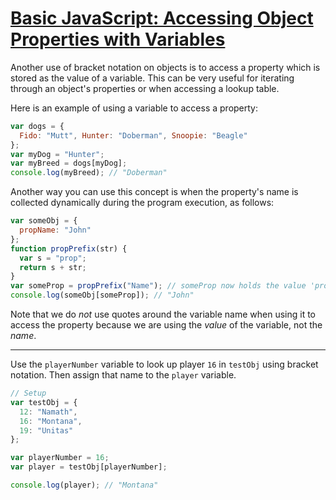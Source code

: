 # [Basic JavaScript: Accessing Object Properties with Variables](https://learn.freecodecamp.org/javascript-algorithms-and-data-structures/basic-javascript/accessing-object-properties-with-variables)

Another use of bracket notation on objects is to access a property which is stored as the value of a variable. This can be very useful for iterating through an object's properties or when accessing a lookup table.

Here is an example of using a variable to access a property:

```js
var dogs = {
  Fido: "Mutt", Hunter: "Doberman", Snoopie: "Beagle"
};
var myDog = "Hunter";
var myBreed = dogs[myDog];
console.log(myBreed); // "Doberman"
```

Another way you can use this concept is when the property's name is collected dynamically during the program execution, as follows:

```js
var someObj = {
  propName: "John"
};
function propPrefix(str) {
  var s = "prop";
  return s + str;
}
var someProp = propPrefix("Name"); // someProp now holds the value 'propName'
console.log(someObj[someProp]); // "John"
```

Note that we do _not_ use quotes around the variable name when using it to access the property because we are using the _value_ of the variable, not the _name_.

---

Use the `playerNumber` variable to look up player `16` in `testObj` using bracket notation. Then assign that name to the `player` variable.

```js
// Setup
var testObj = {
  12: "Namath",
  16: "Montana",
  19: "Unitas"
};

var playerNumber = 16;
var player = testObj[playerNumber];

console.log(player); // "Montana"
```